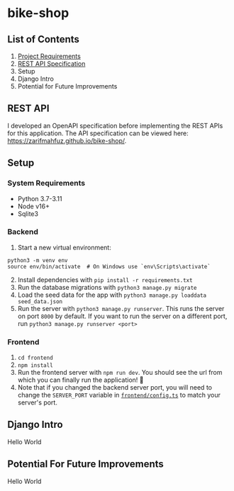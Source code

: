 # bike-shop

## List of Contents
1. [Project Requirements](https://github.com/zarifmahfuz/bike-shop/blob/main/docs/requirements.md)
2. [REST API Specification](https://zarifmahfuz.github.io/bike-shop/)
3. Setup
4. Django Intro
5. Potential for Future Improvements

## REST API
I developed an OpenAPI specification before implementing the REST APIs for this application. The API specification can be viewed here: https://zarifmahfuz.github.io/bike-shop/.

## Setup
### System Requirements
* Python 3.7-3.11
* Node v16+
* Sqlite3

### Backend
1. Start a new virtual environment:
```
python3 -m venv env
source env/bin/activate  # On Windows use `env\Scripts\activate`
```
2. Install dependencies with `pip install -r requirements.txt`
3. Run the database migrations with `python3 manage.py migrate`
4. Load the seed data for the app with `python3 manage.py loaddata seed_data.json`
5. Run the server with `python3 manage.py runserver`. This runs the server on port `8000` by default. If you want to run the server on a different port, run `python3 manage.py runserver <port>`

### Frontend
1. `cd frontend`
2. `npm install`
3. Run the frontend server with `npm run dev`. You should see the url from which you can finally run the application! :tada:
4. Note that if you changed the backend server port, you will need to change the `SERVER_PORT` variable in [`frontend/config.ts`](https://github.com/zarifmahfuz/bike-shop/blob/main/frontend/config.ts) to match your server's port.

## Django Intro
Hello World

## Potential For Future Improvements
Hello World
